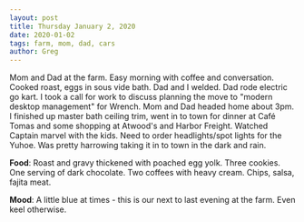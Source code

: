 ```yaml
---
layout: post
title: Thursday January 2, 2020
date: 2020-01-02
tags: farm, mom, dad, cars
author: Greg
---
```


Mom and Dad at the farm. Easy morning with coffee and conversation. Cooked roast, eggs in sous vide bath. Dad and I welded. Dad rode electric go kart. I took a call for work to discuss planning the move to "modern desktop management" for Wrench. Mom and Dad headed home about 3pm. I finished up master bath ceiling trim, went in to town for dinner at Café Tomas and some shopping at Atwood's and Harbor Freight. Watched Captain marvel with the kids. Need to order headlights/spot lights for the Yuhoe. Was pretty harrowing taking it in to town in the dark and rain.

**Food**: Roast and gravy thickened with poached egg yolk. Three cookies. One serving of dark chocolate. Two coffees with heavy cream. Chips, salsa, fajita meat.

**Mood**: A little blue at times - this is our next to last evening at the farm. Even keel otherwise.
